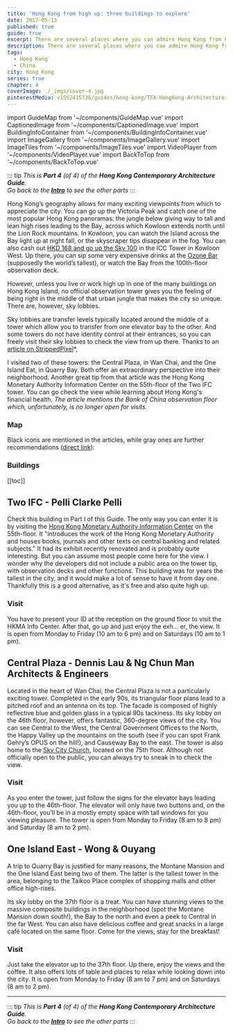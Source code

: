 ```yaml
---
title: 'Hong Kong from high up: three buildings to explore'
date: 2017-05-13
published: true
guide: true
excerpt: There are several places where you can admire Hong Kong from high up, and these three buildings offer free alternatives to the expensive observation decks.
description: There are several places where you can admire Hong Kong from high up, and these three buildings offer free alternatives to the expensive observation decks.
tags:
  - Hong Kong
  - China
city: Hong Kong
series: true
chapter: 4
coverImage: ./_imgs/cover-4.jpg
pinterestMedia: v1552415736/guides/hong-kong/TFA-HongKong-Architecture-Guide.jpg
---
```


import GuideMap from '~/components/GuideMap.vue'
import CaptionedImage from '~/components/CaptionedImage.vue'
import BuildingInfoContainer from '~/components/BuildingInfoContainer.vue'
import ImageGallery from '~/components/ImageGallery.vue'
import ImageTiles from '~/components/ImageTiles.vue'
import VideoPlayer from '~/components/VideoPlayer.vue'
import BackToTop from '~/components/BackToTop.vue'

::: tip
_This is **Part 4** (of 4) of the **Hong Kong Contemporary Architecture Guide**._  
_Go back to the **[Intro](./index.md)** to see the other parts_
:::

Hong Kong’s geography allows for many exciting viewpoints from which to appreciate the city. You can go up the Victoria Peak and catch one of the most popular Hong Kong panoramas: the jungle below giving way to tall and lean high rises leading to the Bay, across which Kowloon extends north until the Lion Rock mountains. In Kowloon, you can watch the Island across the Bay light up at night fall, or the skyscraper tips disappear in the fog. You can also cash out [HKD 168 and go up the Sky 100](http://sky100.com.hk/ticket-information/) in the ICC Tower in Kowloon West. Up there, you can sip some very expensive drinks at the [Ozone Bar](http://www.ritzcarlton.com/en/hotels/china/hong-kong/dining/ozone) (supposedly the world’s tallest), or watch the Bay from the 100th-floor observation deck.

However, unless you live or work high up in one of the many buildings on Hong Kong Island, no official observation tower gives you the feeling of being right in the middle of that urban jungle that makes the city so unique. There are, however, sky lobbies.

Sky lobbies are transfer levels typically located around the middle of a tower which allow you to transfer from one elevator bay to the other. And some towers do not have identity control at their entrances, so you can freely visit their sky lobbies to check the view from up there. Thanks to an [article on StrippedPixel](http://www.strippedpixel.com/free-hong-kong-skyscraper-views/)\*,

I visited two of these towers: the Central Plaza, in Wan Chai, and the One Island Eat, in Quarry Bay. Both offer an extraordinary perspective into their neighborhood. Another great tip from that article was the Hong Kong Monetary Authority Information Center on the 55th-floor of the Two IFC tower. You can go check the view while learning about Hong Kong's financial health. _The article mentions the Bank of China observation floor which, unfortunately, is no longer open for visits._

### Map

Black icons are mentioned in the articles, while gray ones are further recommendations ([direct link](https://drive.google.com/open?id=1KleEl3wbUv3MlmvH_Rln-BdURuA&usp=sharing)):

<guide-map title="Architecture Map of Hong Kong - Part 4" map='https://www.google.com/maps/d/u/1/embed?mid=1KleEl3wbUv3MlmvH_Rln-BdURuA' />

### Buildings

[[toc]]

## Two IFC - Pelli Clarke Pelli

<captioned-image alt="Two IFC" caption="Two IFC" imgFile="v1552415877/guides/hong-kong/170409-225314-CN-Hong_Kong.jpg" />

Check this building in Part I of this Guide. The only way you can enter it is by visiting the [Hong Kong Monetary Authority Information Center](http://www.hkma.gov.hk/eng/about-the-hkma/hkma-information-centre/hkma-information-centre.shtml) on the 55th-floor. It "introduces the work of the Hong Kong Monetary Authority and houses books, journals and other texts on central banking and related subjects." It had its exhibit recently renovated and is probably quite interesting. But you can assume most people come here for the view. I wonder why the developers did not include a public area on the tower tip, with observation decks and other functions. This building was for years the tallest in the city, and it would make a lot of sense to have it from day one. Thankfully this is a good alternative, as it's free and also quite high up.

<captioned-image alt="The view from HKMA" caption="The view from HKMA" imgFile="v1552415870/guides/hong-kong/1f09599d80147d34a1fa99fa8cf68c12.jpg" />

### Visit

You have to present your ID at the reception on the ground floor to visit the HKMA Info Center. After that, go up and just enjoy the exh… er, the view. It is open from Monday to Friday (10 am to 6 pm) and on Saturdays (10 am to 1 pm).

<building-info-container id=40 />

## Central Plaza - Dennis Lau & Ng Chun Man Architects & Engineers

<captioned-image alt="The Central Plaza standing tallest in Wan Chai" caption="The Central Plaza standing tallest in Wan Chai" imgFile="v1552415881/guides/hong-kong/170411-161157-CN-Hong_Kong.jpg" />

Located in the heart of Wan Chai, the Central Plaza is not a particularly exciting tower. Completed in the early 90s, its triangular floor plans lead to a pitched roof and an antenna on its top. The facade is composed of highly reflective blue and golden glass in a typical 90s tackiness. Its sky lobby on the 46th floor, however, offers fantastic, 360-degree views of the city. You can see Central to the West, the Central Government Offices to the North, the Happy Valley up the mountains on the south (see if you can spot Frank Gehry’s OPUS on the hill!), and Causeway Bay to the east. The tower is also home to the [Sky City Church](http://skycitychurch.com), located on the 75th floor. Although not officially open to the public, you can always try to sneak in to check the view.

<captioned-image alt="Central Plaza Sky Lobby" caption="Central Plaza Sky Lobby" imgFile="v1552415875/guides/hong-kong/170411-154740-CN-Hong_Kong.jpg" />

<image-tiles tiles="1x2" :imgs="[{src:'v1552415879/guides/hong-kong/170411-155313-CN-Hong_Kong.jpg', caption:'', alt:'View from Central Plaza'},{src:'v1552415883/guides/hong-kong/170411-155047-CN-Hong_Kong.jpg', caption:'', alt:'View from Central Plaza'}]" />

### Visit

As you enter the tower, just follow the signs for the elevator bays leading you up to the 46th-floor. The elevator will only have two buttons and, on the 46th-floor, you’ll be in a mostly empty space with tall windows for you viewing pleasure. The tower is open from Monday to Friday (8 am to 8 pm) and Saturday (8 am to 2 pm).

<building-info-container id=51 />

## One Island East - Wong & Ouyang

<captioned-image alt="One Island East tower" caption="One Island East tower" imgFile="v1552415884/guides/hong-kong/170412-095009-CN-Hong_Kong.jpg" />

A trip to Quarry Bay is justified for many reasons, the Montane Mansion and the One Island East being two of them. The latter is the tallest tower in the area, belonging to the Taikoo Place complex of shopping malls and other office high-rises.

<image-tiles tiles="1x2" :imgs="[{src:'v1552415886/guides/hong-kong/170412-093835-CN-Hong_Kong.jpg', caption:'', alt:'One Island East tower Sky Lobby'},{src:'v1552415887/guides/hong-kong/170412-093915-CN-Hong_Kong.jpg', caption:'', alt:'One Island East tower Sky Lobby'}]" />

Its sky lobby on the 37th floor is a treat. You can have stunning views to the massive composite buildings in the neighborhood (spot the Montane Mansion down south!), the Bay to the north and even a peek to Central in the far West. You can also have delicious coffee and great snacks in a large café located on the same floor. Come for the views, stay for the breakfast!

<image-tiles tiles="1x2" :imgs="[{src:'v1552415885/guides/hong-kong/170412-093745-CN-Hong_Kong.jpg', caption:'', alt:'View from the One Island East tower'},{src:'v1552415881/guides/hong-kong/170412-093238-CN-Hong_Kong.jpg', caption:'', alt:'View from the One Island East tower'}]" />

### Visit

Just take the elevator up to the 37th floor. Up there, enjoy the views and the coffee. It also offers lots of table and places to relax while looking down into the city. It is open from Monday to Friday (8 am to 7 pm) and on Saturdays (8 am to 2 pm).

<building-info-container id=52 />

---

::: tip
_This is **Part 4** (of 4) of the **Hong Kong Contemporary Architecture Guide**._  
_Go back to the **[Intro](./index.md)** to see the other parts_
:::
